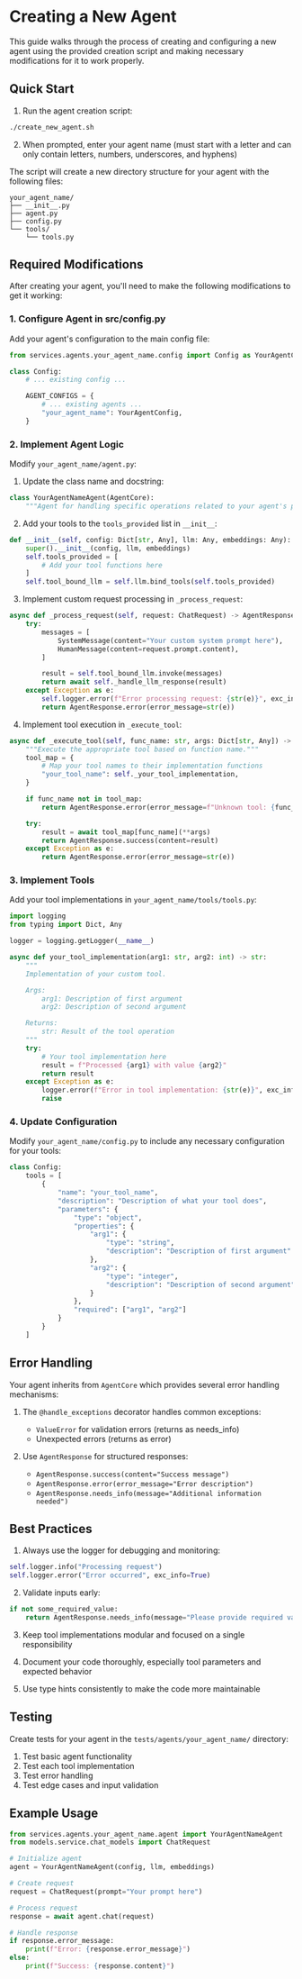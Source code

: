 # Creating a New Agent

This guide walks through the process of creating and configuring a new agent using the provided creation script and making necessary modifications for it to work properly.

## Quick Start

1. Run the agent creation script:

```bash
./create_new_agent.sh
```

2. When prompted, enter your agent name (must start with a letter and can only contain letters, numbers, underscores, and hyphens)

The script will create a new directory structure for your agent with the following files:

```
your_agent_name/
├── __init__.py
├── agent.py
├── config.py
└── tools/
    └── tools.py
```

## Required Modifications

After creating your agent, you'll need to make the following modifications to get it working:

### 1. Configure Agent in src/config.py

Add your agent's configuration to the main config file:

```python
from services.agents.your_agent_name.config import Config as YourAgentConfig

class Config:
    # ... existing config ...

    AGENT_CONFIGS = {
        # ... existing agents ...
        "your_agent_name": YourAgentConfig,
    }
```

### 2. Implement Agent Logic

Modify `your_agent_name/agent.py`:

1. Update the class name and docstring:

```python
class YourAgentNameAgent(AgentCore):
    """Agent for handling specific operations related to your agent's purpose."""
```

2. Add your tools to the `tools_provided` list in `__init__`:

```python
def __init__(self, config: Dict[str, Any], llm: Any, embeddings: Any):
    super().__init__(config, llm, embeddings)
    self.tools_provided = [
        # Add your tool functions here
    ]
    self.tool_bound_llm = self.llm.bind_tools(self.tools_provided)
```

3. Implement custom request processing in `_process_request`:

```python
async def _process_request(self, request: ChatRequest) -> AgentResponse:
    try:
        messages = [
            SystemMessage(content="Your custom system prompt here"),
            HumanMessage(content=request.prompt.content),
        ]

        result = self.tool_bound_llm.invoke(messages)
        return await self._handle_llm_response(result)
    except Exception as e:
        self.logger.error(f"Error processing request: {str(e)}", exc_info=True)
        return AgentResponse.error(error_message=str(e))
```

4. Implement tool execution in `_execute_tool`:

```python
async def _execute_tool(self, func_name: str, args: Dict[str, Any]) -> AgentResponse:
    """Execute the appropriate tool based on function name."""
    tool_map = {
        # Map your tool names to their implementation functions
        "your_tool_name": self._your_tool_implementation,
    }

    if func_name not in tool_map:
        return AgentResponse.error(error_message=f"Unknown tool: {func_name}")

    try:
        result = await tool_map[func_name](**args)
        return AgentResponse.success(content=result)
    except Exception as e:
        return AgentResponse.error(error_message=str(e))
```

### 3. Implement Tools

Add your tool implementations in `your_agent_name/tools/tools.py`:

```python
import logging
from typing import Dict, Any

logger = logging.getLogger(__name__)

async def your_tool_implementation(arg1: str, arg2: int) -> str:
    """
    Implementation of your custom tool.

    Args:
        arg1: Description of first argument
        arg2: Description of second argument

    Returns:
        str: Result of the tool operation
    """
    try:
        # Your tool implementation here
        result = f"Processed {arg1} with value {arg2}"
        return result
    except Exception as e:
        logger.error(f"Error in tool implementation: {str(e)}", exc_info=True)
        raise
```

### 4. Update Configuration

Modify `your_agent_name/config.py` to include any necessary configuration for your tools:

```python
class Config:
    tools = [
        {
            "name": "your_tool_name",
            "description": "Description of what your tool does",
            "parameters": {
                "type": "object",
                "properties": {
                    "arg1": {
                        "type": "string",
                        "description": "Description of first argument"
                    },
                    "arg2": {
                        "type": "integer",
                        "description": "Description of second argument"
                    }
                },
                "required": ["arg1", "arg2"]
            }
        }
    ]
```

## Error Handling

Your agent inherits from `AgentCore` which provides several error handling mechanisms:

1. The `@handle_exceptions` decorator handles common exceptions:

   - `ValueError` for validation errors (returns as needs_info)
   - Unexpected errors (returns as error)

2. Use `AgentResponse` for structured responses:
   - `AgentResponse.success(content="Success message")`
   - `AgentResponse.error(error_message="Error description")`
   - `AgentResponse.needs_info(message="Additional information needed")`

## Best Practices

1. Always use the logger for debugging and monitoring:

```python
self.logger.info("Processing request")
self.logger.error("Error occurred", exc_info=True)
```

2. Validate inputs early:

```python
if not some_required_value:
    return AgentResponse.needs_info(message="Please provide required value")
```

3. Keep tool implementations modular and focused on a single responsibility

4. Document your code thoroughly, especially tool parameters and expected behavior

5. Use type hints consistently to make the code more maintainable

## Testing

Create tests for your agent in the `tests/agents/your_agent_name/` directory:

1. Test basic agent functionality
2. Test each tool implementation
3. Test error handling
4. Test edge cases and input validation

## Example Usage

```python
from services.agents.your_agent_name.agent import YourAgentNameAgent
from models.service.chat_models import ChatRequest

# Initialize agent
agent = YourAgentNameAgent(config, llm, embeddings)

# Create request
request = ChatRequest(prompt="Your prompt here")

# Process request
response = await agent.chat(request)

# Handle response
if response.error_message:
    print(f"Error: {response.error_message}")
else:
    print(f"Success: {response.content}")
```
